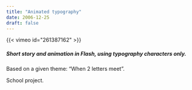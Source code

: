 ```yaml
---
title: "Animated typography"
date: 2006-12-25
draft: false
---
```


{{< vimeo id="261387162" >}}

##### Short story and animation in Flash, using typography characters only.

Based on a given theme: “When 2 letters meet”.

School project.